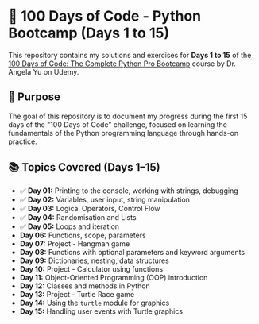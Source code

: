 # 🚀 100 Days of Code - Python Bootcamp (Days 1 to 15)

This repository contains my solutions and exercises for **Days 1 to 15** of the [100 Days of Code: The Complete Python Pro Bootcamp](https://www.udemy.com/course/100-days-of-code/?couponCode=KEEPLEARNINGBR) course by Dr. Angela Yu on Udemy.

## 🎯 Purpose

The goal of this repository is to document my progress during the first 15 days of the "100 Days of Code" challenge, focused on learning the fundamentals of the Python programming language through hands-on practice.

## 📚 Topics Covered (Days 1–15)

- ✅ **Day 01:** Printing to the console, working with strings, debugging
- ✅ **Day 02:** Variables, user input, string manipulation
- ✅ **Day 03:** Logical Operators, Control Flow
- ✅ **Day 04:** Randomisation and Lists
- ✅ **Day 05:** Loops and iteration
- **Day 06:** Functions, scope, parameters
- **Day 07:** Project - Hangman game
- **Day 08:** Functions with optional parameters and keyword arguments
- **Day 09:** Dictionaries, nesting, data structures
- **Day 10:** Project - Calculator using functions
- **Day 11:** Object-Oriented Programming (OOP) introduction
- **Day 12:** Classes and methods in Python
- **Day 13:** Project - Turtle Race game
- **Day 14:** Using the `turtle` module for graphics
- **Day 15:** Handling user events with Turtle graphics
